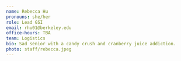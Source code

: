 ```yaml
---
name: Rebecca Hu
pronouns: she/her
role: Lead GSI
email: rhu01@berkeley.edu
office-hours: TBA
team: Logistics
bio: Sad senior with a candy crush and cranberry juice addiction.
photo: staff/rebecca.jpeg
---
```

